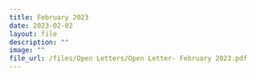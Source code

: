 ```yaml
---
title: February 2023
date: 2023-02-02
layout: file
description: ""
image: ""
file_url: /files/Open Letters/Open Letter- February 2023.pdf
---
```

